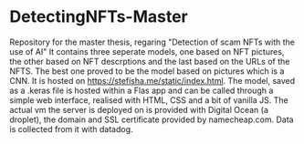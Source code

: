 # DetectingNFTs-Master
Repository for the master thesis, regaring "Detection of scam NFTs with the use of AI"
It contains three seperate models, one based on NFT pictures, the other based on NFT descrptions and the last based on the URLs of the NFTS.
The best one proved to be the model based on pictures which is a CNN. It is hosted on https://stefisha.me/static/index.html.
The model, saved as a .keras file is hosted within a Flas app and can be called through a simple web interface, realised with HTML, CSS and a bit of vanilla JS.
The actual vm the server is deployed on is provided with Digital Ocean (a droplet), the domain and SSL certificate provided by namecheap.com. Data is collected from it with datadog.

